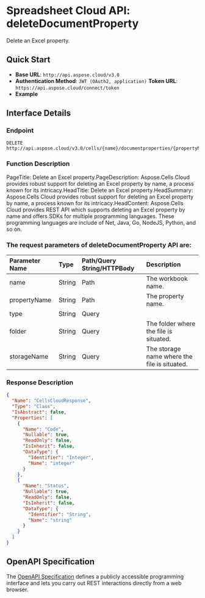 # **Spreadsheet Cloud API: deleteDocumentProperty**

Delete an Excel property. 


## **Quick Start**

- **Base URL**: `http://api.aspose.cloud/v3.0`
- **Authentication Method**: `JWT (OAuth2, application)`  **Token URL**: `https://api.aspose.cloud/connect/token`
- **Example** 

## **Interface Details**

### **Endpoint** 

```
DELETE http://api.aspose.cloud/v3.0/cells/{name}/documentproperties/{propertyName}
```
### **Function Description**
PageTitle: Delete an Excel property.PageDescription: Aspose.Cells Cloud provides robust support for deleting an Excel property by name, a process known for its intricacy.HeadTitle:  Delete an Excel property.HeadSummary: Aspose.Cells Cloud provides robust support for deleting an Excel property by name, a process known for its intricacy.HeadContent: Aspose.Cells Cloud provides REST API which supports deleting an Excel property by name and offers SDKs for multiple programming languages. These programming languages are include of Net, Java, Go, NodeJS, Python, and so on.

### The request parameters of **deleteDocumentProperty** API are: 

| Parameter Name | Type | Path/Query String/HTTPBody | Description | 
| :- | :- | :- |:- | 
|name|String|Path|The workbook name.|
|propertyName|String|Path|The property name.|
|type|String|Query||
|folder|String|Query|The folder where the file is situated.|
|storageName|String|Query|The storage name where the file is situated.|

### **Response Description**
```json
{
  "Name": "CellsCloudResponse",
  "Type": "Class",
  "IsAbstract": false,
  "Properties": [
    {
      "Name": "Code",
      "Nullable": true,
      "ReadOnly": false,
      "IsInherit": false,
      "DataType": {
        "Identifier": "Integer",
        "Name": "integer"
      }
    },
    {
      "Name": "Status",
      "Nullable": true,
      "ReadOnly": false,
      "IsInherit": false,
      "DataType": {
        "Identifier": "String",
        "Name": "string"
      }
    }
  ]
}
```


## OpenAPI Specification

The [OpenAPI Specification](https://reference.aspose.cloud/cells/#/PropertiesController/DeleteDocumentProperty) defines a publicly accessible programming interface and lets you carry out REST interactions directly from a web browser.

